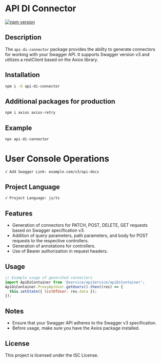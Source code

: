# API DI Connector

[![npm version](https://badge.fury.io/js/api-di-connector.svg)](https://badge.fury.io/js/api-di-connector)

## Description

The `api-di-connector` package provides the ability to generate connectors for working with your Swagger API. It supports Swagger version v3 and utilizes a restClient based on the Axios library.

## Installation

```bash
npm i -D api-di-connector
```

## Additional packages for production

```bash
npm i axios axios-retry
```

## Example

```javascript
npx api-di-connector
```

# User Console Operations

```bash
√ Add Swagger Link: example.com/v3/api-docs
```

## Project Language

```bash
√ Project Language: js/ts
```

## Features

- Generation of connectors for PATCH, POST, DELETE, GET requests based on Swagger specification v3.
- Addition of query parameters, path parameters, and body for POST requests to the respective controllers.
- Generation of annotations for controllers.
- Use of Bearer authorization in request headers.

## Usage

```javascript
// Example usage of generated connectors
import ApiDiContainer from '@service/apiService/apiDiContainer';
ApiDiContainer.ProxyApiUser.getUsers().then((res) => {
  this.setState({ listOfUser: res.data });
});
```

## Notes

- Ensure that your Swagger API adheres to the Swagger v3 specification.
- Before usage, make sure you have the Axios package installed.

## License

This project is licensed under the ISC License.
